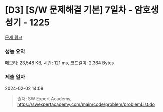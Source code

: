 # [D3] [S/W 문제해결 기본] 7일차 - 암호생성기 - 1225 

[문제 링크](https://swexpertacademy.com/main/code/problem/problemDetail.do?contestProbId=AV14uWl6AF0CFAYD) 

### 성능 요약

메모리: 23,548 KB, 시간: 121 ms, 코드길이: 2,364 Bytes

### 제출 일자

2024-02-02 14:09



> 출처: SW Expert Academy, https://swexpertacademy.com/main/code/problem/problemList.do